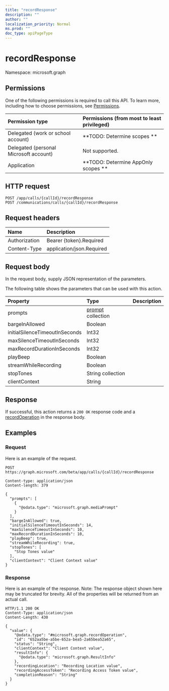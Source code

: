 ```yaml
---
title: "recordResponse"
description: ""
author: ""
localization_priority: Normal
ms.prod: ""
doc_type: apiPageType
---
```


# recordResponse

Namespace: microsoft.graph



## Permissions
One of the following permissions is required to call this API. To learn more, including how to choose permissions, see [Permissions](/concepts/permissions-reference.md).

|Permission type|Permissions (from most to least privileged)|
|:---|:---|
|Delegated (work or school account)|**TODO: Determine scopes **|
|Delegated (personal Microsoft account)|Not supported.|
|Application|**TODO: Determine AppOnly scopes **|

## HTTP request
<!-- {
  "blockType": "ignored"
}
-->
``` http
POST /app/calls/{callId}/recordResponse
POST /communications/calls/{callId}/recordResponse
```

## Request headers
|Name|Description|
|:---|:---|
|Authorization|Bearer {token}.Required|
|Content-Type|application/json.Required|

## Request body
In the request body, supply JSON representation of the parameters.

The following table shows the parameters that can be used with this action.

|Property|Type|Description|
|:---|:---|:---|
|prompts|[prompt](../resources/prompt.md) collection||
|bargeInAllowed|Boolean||
|initialSilenceTimeoutInSeconds|Int32||
|maxSilenceTimeoutInSeconds|Int32||
|maxRecordDurationInSeconds|Int32||
|playBeep|Boolean||
|streamWhileRecording|Boolean||
|stopTones|String collection||
|clientContext|String||



## Response
If successful, this action returns a `200 OK` response code and a [recordOperation](../resources/recordoperation.md) in the response body.

## Examples

### Request
Here is an example of the request.
<!-- {
  "blockType": "request",
  "name": "call_recordresponse"
}
-->
``` http
POST https://graph.microsoft.com/beta/app/calls/{callId}/recordResponse

Content-type: application/json
Content-length: 379

{
  "prompts": [
    {
      "@odata.type": "microsoft.graph.mediaPrompt"
    }
  ],
  "bargeInAllowed": true,
  "initialSilenceTimeoutInSeconds": 14,
  "maxSilenceTimeoutInSeconds": 10,
  "maxRecordDurationInSeconds": 10,
  "playBeep": true,
  "streamWhileRecording": true,
  "stopTones": [
    "Stop Tones value"
  ],
  "clientContext": "Client Context value"
}
```

### Response
Here is an example of the response. Note: The response object shown here may be truncated for brevity. All of the properties will be returned from an actual call.
<!-- {
  "blockType": "response",
  "truncated": true,
  "@odata.type": "microsoft.graph.recordoperation"
}
-->
``` http
HTTP/1.1 200 OK
Content-Type: application/json
Content-Length: 430

{
  "value": {
    "@odata.type": "#microsoft.graph.recordOperation",
    "id": "652aa5be-a5be-652a-bea5-2a65bea52a65",
    "status": "String",
    "clientContext": "Client Context value",
    "resultInfo": {
      "@odata.type": "microsoft.graph.ResultInfo"
    },
    "recordingLocation": "Recording Location value",
    "recordingAccessToken": "Recording Access Token value",
    "completionReason": "String"
  }
}
```

